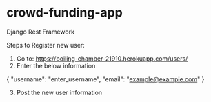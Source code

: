 # crowd-funding-app
Django Rest Framework

Steps to Register new user:

1. Go to: https://boiling-chamber-21910.herokuapp.com/users/
2. Enter the below information

{
    "username": "enter_username",
    "email": "example@example.com"
}

3. Post the new user information